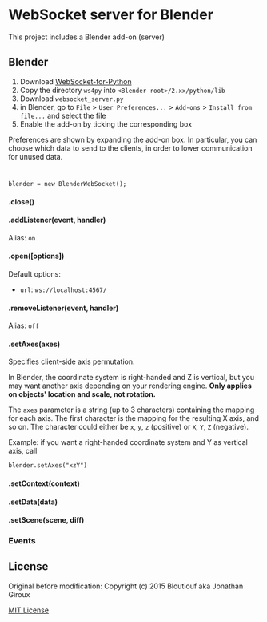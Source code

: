 # WebSocket server for Blender

This project includes a Blender add-on (server) 


## Blender

1. Download [WebSocket-for-Python](https://github.com/Lawouach/WebSocket-for-Python/archive/master.zip)
2. Copy the directory `ws4py` into `<Blender root>/2.xx/python/lib`
3. Download `websocket_server.py`
4. in Blender, go to `File` > `User Preferences...` > `Add-ons` > `Install from file...` and select the file
5. Enable the add-on by ticking the corresponding box

Preferences are shown by expanding the add-on box. In particular, you can choose which data to send to the clients, in order to lower communication for unused data.

#

	blender = new BlenderWebSocket();

#### .close()

#### .addListener(event, handler)

Alias: `on`

#### .open([options])

Default options:

* `url`: `ws://localhost:4567/`

#### .removeListener(event, handler)

Alias: `off`

#### .setAxes(axes)

Specifies client-side axis permutation.

In Blender, the coordinate system is right-handed and Z is vertical, but you may want another axis depending on your rendering engine. **Only applies on objects' location and scale, not rotation.**

The `axes` parameter is a string (up to 3 characters) containing the mapping for each axis. The first character is the mapping for the resulting X axis, and so on. The character could either be `x`, `y`, `z` (positive) or `X`, `Y`, `Z` (negative).

Example: if you want a right-handed coordinate system and Y as vertical axis, call

	blender.setAxes("xzY")

#### .setContext(context)

#### .setData(data)

#### .setScene(scene, diff)

### Events

## License

Original before modification: 
Copyright (c) 2015 Bloutiouf aka Jonathan Giroux

[MIT License](http://opensource.org/licenses/MIT)